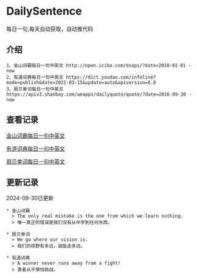 # DailySentence

每日一句,每天自动获取，自动推代码

## 介绍

```
1、金山词霸每日一句中英文 http://open.iciba.com/dsapi/?date=2018-01-01 - now
2、有道词典每日一句中英文 https://dict.youdao.com/infoline?mode=publish&date=2021-03-15&update=auto&apiversion=6.0
3、扇贝单词每日一句中英文 https://apiv3.shanbay.com/weapps/dailyquote/quote/?date=2016-09-30 - now
```

## 查看记录

[金山词霸每日一句中英文](./data/iciba/)

[有道词典每日一句中英文](./data/youdao/)

[扇贝单词每日一句中英文](./data/shanbay/)

## 更新记录
2024-09-30已更新 
```
* 金山词霸
  > The only real mistake is the one from which we learn nothing.
  > 唯一真正的错误是我们没有从中学到任何东西。

* 扇贝单词
  > We go where our vision is.
  > 我们的视野有多远，就能走多远。

* 有道词典
  > A winner never runs away from a fight!
  > 勇者从不惧怕挑战。

```
